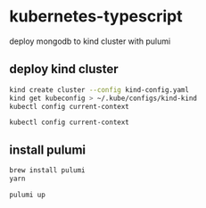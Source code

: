 # kubernetes-typescript

deploy mongodb to kind cluster with pulumi

## deploy kind cluster

```sh
kind create cluster --config kind-config.yaml
kind get kubeconfig > ~/.kube/configs/kind-kind
kubectl config current-context
```

`kubectl config current-context`

## install pulumi

```sh
brew install pulumi
yarn
```

`pulumi up`

